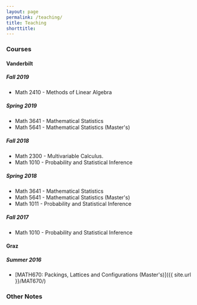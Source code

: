 ```yaml
---
layout: page
permalink: /teaching/
title: Teaching
shorttitle:
---
```


### Courses

#### Vanderbilt 

##### Fall 2019
* Math 2410 - Methods of Linear Algebra
  
##### Spring 2019
* Math 3641 - Mathematical Statistics
* Math 5641 -  Mathematical Statistics (Master's)
  
##### Fall 2018  
* Math 2300 - Multivariable Calculus.
* Math 1010 - Probability and Statistical Inference 
 
##### Spring 2018
* Math 3641 - Mathematical Statistics
* Math 5641 - Mathematical Statistics (Master's)
* Math 1011 - Probability and Statistical Inference 

 
##### Fall 2017
* Math 1010 - Probability and Statistical Inference
 
#### Graz 

##### Summer 2016
* [MATH670: Packings, Lattices and Configurations (Master's)]({{ site.url }}/MAT670/)


### Other Notes